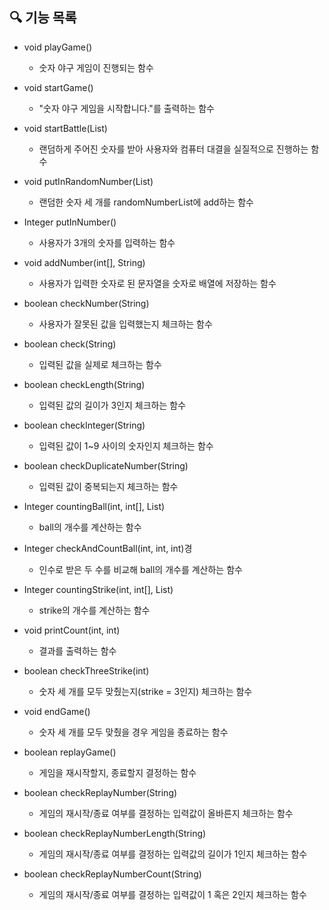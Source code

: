 ## 🔍 기능 목록

- void playGame()
  - 숫자 야구 게임이 진행되는 함수
  

- void startGame()
  - "숫자 야구 게임을 시작합니다."를 출력하는 함수


- void startBattle(List<Integer>)
  - 랜덤하게 주어진 숫자를 받아 사용자와 컴퓨터 대결을 실질적으로 진행하는 함수


- void putInRandomNumber(List<Integer>)
  - 랜덤한 숫자 세 개를 randomNumberList에 add하는 함수

  
- Integer putInNumber()
  - 사용자가 3개의 숫자를 입력하는 함수


- void addNumber(int[], String)
  - 사용자가 입력한 숫자로 된 문자열을 숫자로 배열에 저장하는 함수


- boolean checkNumber(String)
  - 사용자가 잘못된 값을 입력했는지 체크하는 함수


- boolean check(String)
  - 입력된 값을 실제로 체크하는 함수


- boolean checkLength(String)
  - 입력된 값의 길이가 3인지 체크하는 함수


- boolean checkInteger(String)
  - 입력된 값이 1~9 사이의 숫자인지 체크하는 함수


- boolean checkDuplicateNumber(String)
  - 입력된 값이 중복되는지 체크하는 함수


- Integer countingBall(int, int[], List<Integer>)
  - ball의 개수를 계산하는 함수


- Integer checkAndCountBall(int, int, int)경
  - 인수로 받은 두 수를 비교해 ball의 개수를 계산하는 함수

- Integer countingStrike(int, int[], List<Integer>)
  - strike의 개수를 계산하는 함수


- void printCount(int, int)
  - 결과를 출력하는 함수


- boolean checkThreeStrike(int)
  - 숫자 세 개를 모두 맞췄는지(strike = 3인지) 체크하는 함수


- void endGame()
  - 숫자 세 개를 모두 맞췄을 경우 게임을 종료하는 함수


- boolean replayGame()
  - 게임을 재시작할지, 종료할지 결정하는 함수
  

- boolean checkReplayNumber(String)
  - 게임의 재시작/종료 여부를 결정하는 입력값이 올바른지 체크하는 함수


- boolean checkReplayNumberLength(String)
  - 게임의 재시작/종료 여부를 결정하는 입력값의 길이가 1인지 체크하는 함수


- boolean checkReplayNumberCount(String)
  - 게임의 재시작/종료 여부를 결정하는 입력값이 1 혹은 2인지 체크하는 함수
